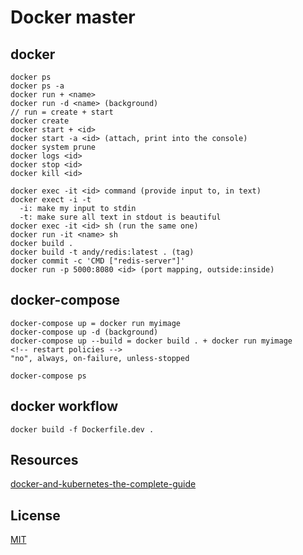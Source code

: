 # Docker master

## docker

```terminal
docker ps
docker ps -a
docker run + <name>
docker run -d <name> (background)
// run = create + start
docker create
docker start + <id>
docker start -a <id> (attach, print into the console)
docker system prune
docker logs <id>
docker stop <id>
docker kill <id>

docker exec -it <id> command (provide input to, in text)
docker exect -i -t
  -i: make my input to stdin
  -t: make sure all text in stdout is beautiful
docker exec -it <id> sh (run the same one)
docker run -it <name> sh
docker build .
docker build -t andy/redis:latest . (tag)
docker commit -c 'CMD ["redis-server"]'
docker run -p 5000:8080 <id> (port mapping, outside:inside)
```

## docker-compose

```terminal
docker-compose up = docker run myimage
docker-compose up -d (background)
docker-compose up --build = docker build . + docker run myimage
<!-- restart policies -->
"no", always, on-failure, unless-stopped

docker-compose ps
```

## docker workflow

```terminal
docker build -f Dockerfile.dev .
```

## Resources

[docker-and-kubernetes-the-complete-guide](https://www.udemy.com/docker-and-kubernetes-the-complete-guide)

## License
[MIT](https://github.com/amazingandyyy/docker-master/blob/master/license)
